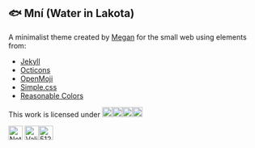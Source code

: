 ## 🐟 Mní (Water in Lakota)

A minimalist theme created by [Megan](https://github.com/megdna) for the small web using elements from:

* [Jekyll](https://github.com/jekyll/jekyll)
* [Octicons](https://github.com/primer/octicons)
* [OpenMoji](https://github.com/hfg-gmuend/openmoji)
* [Simple.css](https://github.com/kevquirk/simple.css)
* [Reasonable Colors](https://github.com/matthewhowell/reasonable-colors)

This work is licensed under <a href="https://creativecommons.org/licenses/by-nc-sa/4.0/" target="_blank" title="CC BY-NC-SA 4.0"><img src="https://mirrors.creativecommons.org/presskit/icons/cc.svg" height="20px"><img src="https://mirrors.creativecommons.org/presskit/icons/by.svg" height="20px"><img src="https://mirrors.creativecommons.org/presskit/icons/nc.svg" height="20px"><img src="https://mirrors.creativecommons.org/presskit/icons/sa.svg" height="20px"></a>

<a href="https://notbyai.fyi" target="_blank"><img src="https://notbyai.fyi/img/produced-by-human-not-by-ai-white.svg" alt="Not by AI" height="28px"></a> <a href="https://jigsaw.w3.org/css-validator" target="_blank"><img src="https://jigsaw.w3.org/css-validator/images/vcss-blue" alt="Valid CSS!" height="28px"></a><a href="https://512kb.club" target="_blank"><img src="https://512kb.club/assets/images/green-team.svg" alt="512KB Club - Green Team" height="28px"></a>